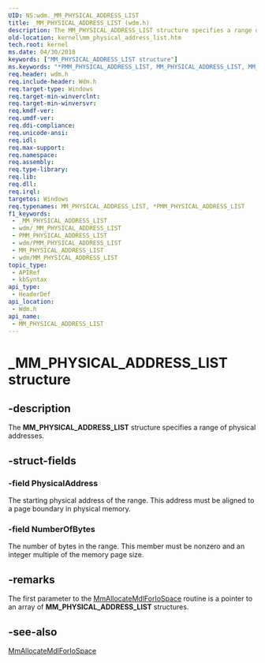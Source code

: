 ```yaml
---
UID: NS:wdm._MM_PHYSICAL_ADDRESS_LIST
title: _MM_PHYSICAL_ADDRESS_LIST (wdm.h)
description: The MM_PHYSICAL_ADDRESS_LIST structure specifies a range of physical addresses.
old-location: kernel\mm_physical_address_list.htm
tech.root: kernel
ms.date: 04/30/2018
keywords: ["MM_PHYSICAL_ADDRESS_LIST structure"]
ms.keywords: "*PMM_PHYSICAL_ADDRESS_LIST, MM_PHYSICAL_ADDRESS_LIST, MM_PHYSICAL_ADDRESS_LIST structure [Kernel-Mode Driver Architecture], PMM_PHYSICAL_ADDRESS_LIST, PMM_PHYSICAL_ADDRESS_LIST structure pointer [Kernel-Mode Driver Architecture], _MM_PHYSICAL_ADDRESS_LIST, kernel.mm_physical_address_list, wdm/MM_PHYSICAL_ADDRESS_LIST, wdm/PMM_PHYSICAL_ADDRESS_LIST"
req.header: wdm.h
req.include-header: Wdm.h
req.target-type: Windows
req.target-min-winverclnt: 
req.target-min-winversvr: 
req.kmdf-ver: 
req.umdf-ver: 
req.ddi-compliance: 
req.unicode-ansi: 
req.idl: 
req.max-support: 
req.namespace: 
req.assembly: 
req.type-library: 
req.lib: 
req.dll: 
req.irql: 
targetos: Windows
req.typenames: MM_PHYSICAL_ADDRESS_LIST, *PMM_PHYSICAL_ADDRESS_LIST
f1_keywords:
 - _MM_PHYSICAL_ADDRESS_LIST
 - wdm/_MM_PHYSICAL_ADDRESS_LIST
 - PMM_PHYSICAL_ADDRESS_LIST
 - wdm/PMM_PHYSICAL_ADDRESS_LIST
 - MM_PHYSICAL_ADDRESS_LIST
 - wdm/MM_PHYSICAL_ADDRESS_LIST
topic_type:
 - APIRef
 - kbSyntax
api_type:
 - HeaderDef
api_location:
 - Wdm.h
api_name:
 - MM_PHYSICAL_ADDRESS_LIST
---
```


# _MM_PHYSICAL_ADDRESS_LIST structure


## -description

The <b>MM_PHYSICAL_ADDRESS_LIST</b> structure specifies a range of physical addresses.

## -struct-fields

### -field PhysicalAddress

The starting physical address of the range. This address must be aligned to a page boundary in physical memory.

### -field NumberOfBytes

The number of bytes in the range. This member must be nonzero and an integer multiple of the memory page size.

## -remarks

The first parameter to the <a href="/windows-hardware/drivers/ddi/wdm/nf-wdm-mmallocatemdlforiospace">MmAllocateMdlForIoSpace</a> routine is a pointer to an array of <b>MM_PHYSICAL_ADDRESS_LIST</b> structures.

## -see-also

<a href="/windows-hardware/drivers/ddi/wdm/nf-wdm-mmallocatemdlforiospace">MmAllocateMdlForIoSpace</a>
